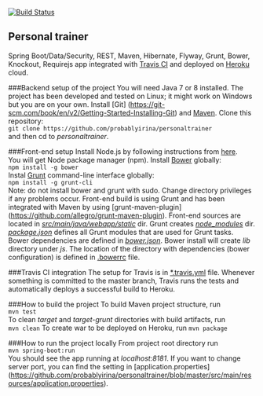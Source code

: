 [![Build Status](https://travis-ci.org/probablyirina/personaltrainer.svg?branch=master)](https://travis-ci.org/probablyirina/personaltrainer)

## Personal trainer
Spring Boot/Data/Security, REST, Maven, Hibernate, Flyway, Grunt, Bower, Knockout, Requirejs app integrated with [Travis CI](https://travis-ci.org/) and deployed on [Heroku](https://www.heroku.com/) cloud.

###Backend setup of the project
You will need Java 7 or 8 installed. The project has been developed and tested on Linux; it might work on Windows but you are on your own. Install [Git] (https://git-scm.com/book/en/v2/Getting-Started-Installing-Git) and [Maven](https://maven.apache.org/).
Clone this repository:  
```git clone https://github.com/probablyirina/personaltrainer```  
and then cd to *personaltrainer*.

###Front-end setup
Install Node.js by following instructions from [here](https://nodejs.org/en/download/).  
You will get Node package manager (npm).
Install [Bower](http://bower.io/) globally:  
```npm install -g bower```  
Instal [Grunt](http://gruntjs.com/) command-line interface globally:  
```npm install -g grunt-cli```   
Note: do not install bower and grunt with sudo. Change directory privileges if any problems occur.
Front-end build is using Grunt and has been integrated with Maven by using [grunt-maven-plugin] (https://github.com/allegro/grunt-maven-plugin). Front-end sources are located in [*src/main/java/webapp/static*](https://github.com/probablyirina/personaltrainer/tree/master/src/main/webapp/static) dir.
Grunt creates [*node_modules*](https://github.com/probablyirina/personaltrainer/tree/master/src/main/webapp/static/node_modules) dir. [*package.json*](https://github.com/probablyirina/personaltrainer/blob/master/src/main/webapp/static/package.json) defines all Grunt modules that are used for Grunt tasks.  
Bower dependencies are defined in [*bower.json*](https://github.com/probablyirina/personaltrainer/blob/master/src/main/webapp/static/bower.json). Bower install will create *lib* directory under *js*. The location of the directory with dependencies (bower configuration) is defined in [.bowerrc](https://github.com/probablyirina/personaltrainer/blob/development/web/.bowerrc) file.  

###Travis CI integration
The setup for Travis is in [*.travis.yml](https://github.com/probablyirina/personaltrainer/blob/master/.travis.yml) file. Whenever something is committed to the master branch, Travis runs the tests and automatically deploys a successful build to Heroku.

###How to build the project
To build Maven project structure, run  
```mvn test```  
To clean *target* and *target-grunt* directories with build artifacts, run  
```mvn clean```
To create war to be deployed on Heroku, run
```mvn package```

###How to run the project locally
From project root directory run  
```mvn spring-boot:run```  
You should see the app running at *localhost:8181*. If you want to change server port, you can find the setting in [application.properties] (https://github.com/probablyirina/personaltrainer/blob/master/src/main/resources/application.properties). 
